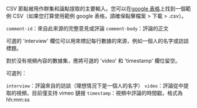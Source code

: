 CSV 節點被用作群集和論點提取的主要輸入。您可以在[google 表格](https://docs.google.com/spreadsheets/d/1k8L1M9Ptxz_fBlZlGe0f-X4wCRIfmmRrISLy3c5EqUk/edit#gid=0)上找到一個範例 CSV（如果您打算使用範例 google 表格，請確保點擊檔案 > 下載 > .csv）。

`comment-id`：來自此來源的完整意見或評論
`comment-body`：評論的正文

可選的 'interview' 欄位可以用來標記每行數據的來源，例如一個人的名字或訪談標題。

對於沒有視頻內容的數據集，應將可選的 'video' 和 'timestamp' 欄位留空。

可選列：

`interview`：評論來自的訪談（理想情況下是一個人的名字）
`video`：評論從中提取的視頻，目前僅支持 vimeo 鏈接
`timestamp`：視頻中評論的時間戳，格式為 hh:mm:ss